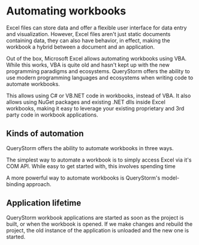# Automating workbooks

Excel files can store data and offer a flexible user interface for data entry and visualization. However, Excel files aren't just static documents containing data, they can also have behavior, in effect, making the workbook a hybrid between a document and an application.

Out of the box, Microsoft Excel allows automating workbooks using VBA. While this works, VBA is quite old and hasn't kept up with the new programming paradigms and ecosystems. QueryStorm offers the ability to use modern programming languages and ecosystems when writing code to automate workbooks.

This allows using C# or VB.NET code in workbooks, instead of VBA. It also allows using NuGet packages and existing .NET dlls inside Excel workbooks, making it easy to leverage your existing proprietary and 3rd party code in workbook applications.

## Kinds of automation

QueryStorm offers the ability to automate workbooks in three ways.

The simplest way to automate a workbook is to simply access Excel via it's COM API. While easy to get started with, this involves spending time 

A more powerful way to automate workbooks is QueryStorm's model-binding approach. 

## Application lifetime

QueryStorm workbook applications are started as soon as the project is built, or when the workbook is opened. If we make changes and rebuild the project, the old instance of the application is unloaded and the new one is started.
